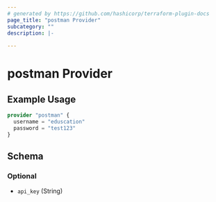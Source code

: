 ```yaml
---
# generated by https://github.com/hashicorp/terraform-plugin-docs
page_title: "postman Provider"
subcategory: ""
description: |-
  
---
```


# postman Provider



## Example Usage

```terraform
provider "postman" {
  username = "eduscation"
  password = "test123"
}
```

<!-- schema generated by tfplugindocs -->
## Schema

### Optional

- `api_key` (String)
